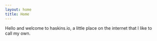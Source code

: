 ```yaml
---
layout: home
title: Home
---
```


Hello and welcome to haskins.io, a little place on the internet that I like to call my own.


